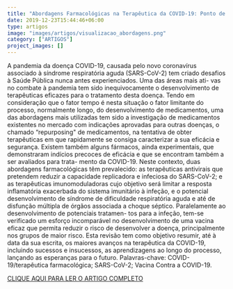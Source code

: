 ```yaml
---
title: "Abordagens Farmacológicas na Terapêutica da COVID-19: Ponto de Situação"
date: 2019-12-23T15:44:46+06:00
type: artigos
image: "images/artigos/visualizacao_abordagens.png"
category: ["ARTIGOS"]
project_images: []
---
```


A pandemia da doença COVID-19, causada pelo novo coronavírus associado à síndrome respiratória aguda
(SARS-CoV-2) tem criado desafios à Saúde Pública nunca antes experienciados. Uma das áreas mais ati-
vas no combate à pandemia tem sido inequivocamente o desenvolvimento de terapêuticas eficazes para o
tratamento desta doença. Tendo em consideração que o fator tempo é nesta situação o fator limitante do
processo, normalmente longo, do desenvolvimento de medicamentos, uma das abordagens mais utilizadas
tem sido a investigação de medicamentos existentes no mercado com indicações aprovadas para outras
doenças, o chamado “repurposing" de medicamentos, na tentativa de obter terapêuticas em que rapidamente
se consiga caracterizar a sua eficácia e segurança. Existem também alguns fármacos, ainda experimentais,
que demonstraram indícios precoces de eficácia e que se encontram também a ser avaliados para trata-
mento da COVID-19. Neste contexto, duas abordagens farmacológicas têm prevalecido: as terapêuticas
antivirais que pretendem reduzir a capacidade replicadora e infeciosa do SARS-CoV-2; e as terapêuticas
imunomoduladoras cujo objetivo será limitar a resposta inflamatória exacerbada do sistema imunitário à
infeção, e o potencial desenvolvimento de síndrome de dificuldade respiratória aguda e até de disfunção
múltipla de órgãos associada a choque séptico. Paralelamente ao desenvolvimento de potenciais tratamen-
tos para a infeção, tem-se verificado um esforço incomparável no desenvolvimento de uma vacina eficaz que
permita reduzir o risco de desenvolver a doença, principalmente nos grupos de maior risco. Esta revisão tem
como objetivo resumir, até à data da sua escrita, os maiores avanços na terapêutica da COVID-19, incluindo
sucessos e insucessos, as aprendizagens ao longo do processo, lançando as esperanças para o futuro.
Palavras-chave: COVID-19/terapêutica farmacológica; SARS-CoV-2; Vacina Contra a COVID-19.

[CLIQUE AQUI PARA LER O ARTIGO COMPLETO](/artigospdf/visualizacao_abordagens.pdf)
